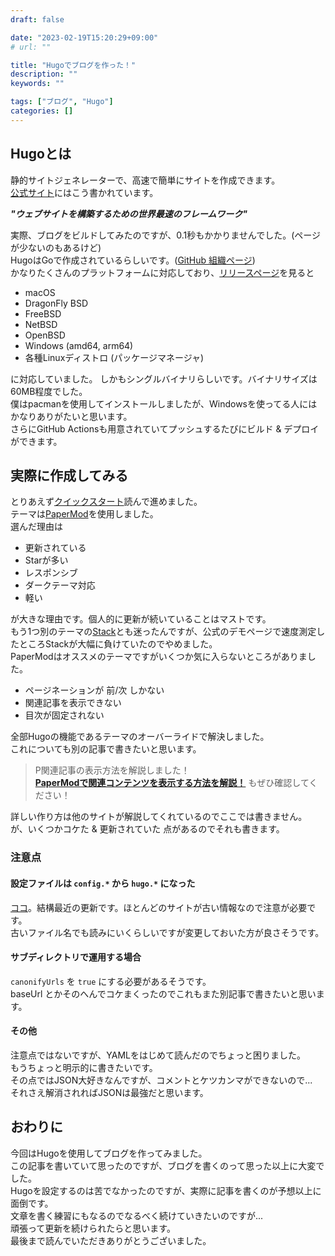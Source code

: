 ```yaml
---
draft: false

date: "2023-02-19T15:20:29+09:00"
# url: ""

title: "Hugoでブログを作った！"
description: ""
keywords: ""

tags: ["ブログ", "Hugo"]
categories: []
---
```


## Hugoとは

静的サイトジェネレーターで、高速で簡単にサイトを作成できます。  
[公式サイト](https://gohugo.io/)にはこう書かれています。

***"ウェブサイトを構築するための世界最速のフレームワーク"***

実際、ブログをビルドしてみたのですが、0.1秒もかかりませんでした。(ページが少ないのもあるけど)  
HugoはGoで作成されているらしいです。([GitHub 組織ページ](https://github.com/gohugoio))  
かなりたくさんのプラットフォームに対応しており、[リリースページ](https://github.com/gohugoio/hugo/releases)を見ると

* macOS
* DragonFly BSD
* FreeBSD
* NetBSD
* OpenBSD
* Windows (amd64, arm64)
* 各種Linuxディストロ (パッケージマネージャ)

に対応していました。
しかもシングルバイナリらしいです。バイナリサイズは60MB程度でした。  
僕はpacmanを使用してインストールしましたが、Windowsを使ってる人にはかなりありがたいと思います。  
さらにGitHub Actionsも用意されていてプッシュするたびにビルド & デプロイができます。  

## 実際に作成してみる

とりあえず[クイックスタート](https://gohugo.io/getting-started/quick-start/)読んで進めました。  
テーマは[PaperMod](https://github.com/adityatelange/hugo-PaperMod)を使用しました。  
選んだ理由は

* 更新されている
* Starが多い
* レスポンシブ
* ダークテーマ対応
* 軽い

が大きな理由です。個人的に更新が続いていることはマストです。  
もう1つ別のテーマの[Stack](https://github.com/CaiJimmy/hugo-theme-stack)とも迷ったんですが、公式のデモページで速度測定したところStackが大幅に負けていたのでやめました。  
PaperModはオススメのテーマですがいくつか気に入らないところがありました。

* ページネーションが 前/次 しかない
* 関連記事を表示できない
* 目次が固定されない

全部Hugoの機能であるテーマのオーバーライドで解決しました。  
これについても別の記事で書きたいと思います。  

> P関連記事の表示方法を解説しました！  
> **[PaperModで関連コンテンツを表示する方法を解説！](papermod-related/)** もぜひ確認してください！

詳しい作り方は他のサイトが解説してくれているのでここでは書きません。  
が、いくつかコケた & 更新されていた 点があるのでそれも書きます。  

### 注意点

#### 設定ファイルは `config.*` から `hugo.*` になった

[ココ](https://gohugo.io/getting-started/configuration/#hugotoml-vs-configtoml)。結構最近の更新です。ほとんどのサイトが古い情報なので注意が必要です。  
古いファイル名でも読みにいくらしいですが変更しておいた方が良さそうです。  

#### サブディレクトリで運用する場合

`canonifyUrls` を `true` にする必要があるそうです。  
baseUrl とかそのへんでコケまくったのでこれもまた別記事で書きたいと思います。  

#### その他

注意点ではないですが、YAMLをはじめて読んだのでちょっと困りました。  
もうちょっと明示的に書きたいです。  
その点ではJSON大好きなんですが、コメントとケツカンマができないので...  
それさえ解消されればJSONは最強だと思います。  

## おわりに

今回はHugoを使用してブログを作ってみました。  
この記事を書いていて思ったのですが、ブログを書くのって思った以上に大変でした。  
Hugoを設定するのは苦でなかったのですが、実際に記事を書くのが予想以上に面倒です。  
文章を書く練習にもなるのでなるべく続けていきたいのですが...  
頑張って更新を続けられたらと思います。  
最後まで読んでいただきありがとうございました。  
